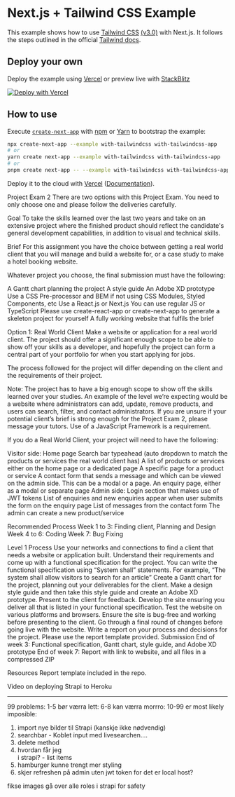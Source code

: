 # Next.js + Tailwind CSS Example

This example shows how to use [Tailwind CSS](https://tailwindcss.com/) [(v3.0)](https://tailwindcss.com/blog/tailwindcss-v3) with Next.js. It follows the steps outlined in the official [Tailwind docs](https://tailwindcss.com/docs/guides/nextjs).

## Deploy your own

Deploy the example using [Vercel](https://vercel.com?utm_source=github&utm_medium=readme&utm_campaign=next-example) or preview live with [StackBlitz](https://stackblitz.com/github/vercel/next.js/tree/canary/examples/with-tailwindcss)

[![Deploy with Vercel](https://vercel.com/button)](https://vercel.com/new/git/external?repository-url=https://github.com/vercel/next.js/tree/canary/examples/with-tailwindcss&project-name=with-tailwindcss&repository-name=with-tailwindcss)

## How to use

Execute [`create-next-app`](https://github.com/vercel/next.js/tree/canary/packages/create-next-app) with [npm](https://docs.npmjs.com/cli/init) or [Yarn](https://yarnpkg.com/lang/en/docs/cli/create/) to bootstrap the example:

```bash
npx create-next-app --example with-tailwindcss with-tailwindcss-app
# or
yarn create next-app --example with-tailwindcss with-tailwindcss-app
# or
pnpm create next-app -- --example with-tailwindcss with-tailwindcss-app
```

Deploy it to the cloud with [Vercel](https://vercel.com/new?utm_source=github&utm_medium=readme&utm_campaign=next-example) ([Documentation](https://nextjs.org/docs/deployment)).

Project Exam 2
There are two options with this Project Exam. You need to only choose one and please follow the deliveries carefully.

Goal
To take the skills learned over the last two years and take on an extensive project where the finished product should reflect the candidate's general development capabilities, in addition to visual and technical skills.

Brief
For this assignment you have the choice between getting a real world client that you will manage and build a website for, or a case study to make a hotel booking website.

Whatever project you choose, the final submission must have the following:

A Gantt chart planning the project
A style guide
An Adobe XD prototype
Use a CSS Pre-processor and BEM if not using CSS Modules, Styled Components, etc
Use a React.js or Next.js
You can use regular JS or TypeScript
Please use create-react-app or create-next-app to generate a skeleton project for yourself
A fully working website that fulfils the brief

Option 1: Real World Client
Make a website or application for a real world client. The project should offer a significant enough scope to be able to show off your skills as a developer, and hopefully the project can form a central part of your portfolio for when you start applying for jobs.

The process followed for the project will differ depending on the client and the requirements of their project.

Note: The project has to have a big enough scope to show off the skills learned over your studies. An example of the level we’re expecting would be a website where administrators can add, update, remove products, and users can search, filter, and contact administrators. If you are unsure if your potential client’s brief is strong enough for the Project Exam 2, please message your tutors. Use of a JavaScript Framework is a requirement.

If you do a Real World Client, your project will need to have the following:

Visitor side:
Home page
Search bar typeahead (auto dropdown to match the products or services the real world client has)
A list of products or services either on the home page or a dedicated page
A specific page for a product or service
A contact form that sends a message and which can be viewed on the admin side. This can be a modal or a page.
An enquiry page, either as a modal or separate page
Admin side:
Login section that makes use of JWT tokens
List of enquiries and new enquiries appear when user submits the form on the enquiry page
List of messages from the contact form
The admin can create a new product/service

Recommended Process
Week 1 to 3: Finding client, Planning and Design Week 4 to 6: Coding Week 7: Bug Fixing

Level 1 Process
Use your networks and connections to find a client that needs a website or application built.
Understand their requirements and come up with a functional specification for the project. You can write the functional specification using “System shall” statements. For example, “The system shall allow visitors to search for an article”
Create a Gantt chart for the project, planning out your deliverables for the client.
Make a design style guide and then take this style guide and create an Adobe XD prototype. Present to the client for feedback.
Develop the site ensuring you deliver all that is listed in your functional specification.
Test the website on various platforms and browsers. Ensure the site is bug-free and working before presenting to the client.
Go through a final round of changes before going live with the website.
Write a report on your process and decisions for the project. Please use the report template provided.
Submission
End of week 3: Functional specification, Gantt chart, style guide, and Adobe XD prototype End of week 7: Report with link to website, and all files in a compressed ZIP

Resources
Report template included in the repo.

Video on deploying Strapi to Heroku

---

99 problems:
1-5 bør værra lett:
6-8 kan værra morrro:
10-99 er most likely imposible:

1. import nye bilder til Strapi (kanskje ikke nødvendig)
2. searchbar - Koblet input med livesearchen....
3. delete method
4. hvordan får jeg <br/> i strapi? - list items
5. hamburger kunne trengt mer styling
6. skjer refreshen på admin uten jwt token for det er local host?

fikse images
gå over alle roles i strapi for safety
